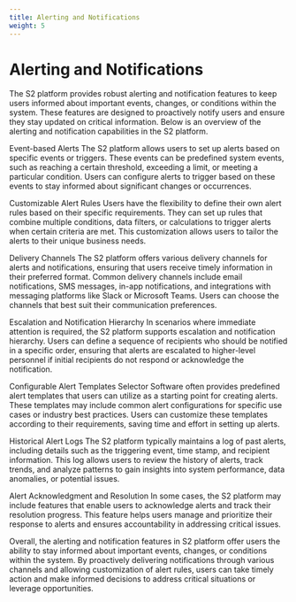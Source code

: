 ```yaml
---
title: Alerting and Notifications
weight: 5
---
```


# Alerting and Notifications

The S2 platform provides robust alerting and notification features to keep users informed about important events, changes, or conditions within the system. These features are designed to proactively notify users and ensure they stay updated on critical information. Below is an overview of the alerting and notification capabilities in the S2 platform.

Event-based Alerts
The S2 platform allows users to set up alerts based on specific events or triggers. These events can be predefined system events, such as reaching a certain threshold, exceeding a limit, or meeting a particular condition. Users can configure alerts to trigger based on these events to stay informed about significant changes or occurrences.

Customizable Alert Rules
Users have the flexibility to define their own alert rules based on their specific requirements. They can set up rules that combine multiple conditions, data filters, or calculations to trigger alerts when certain criteria are met. This customization allows users to tailor the alerts to their unique business needs.

Delivery Channels
The S2 platform offers various delivery channels for alerts and notifications, ensuring that users receive timely information in their preferred format. Common delivery channels include email notifications, SMS messages, in-app notifications, and integrations with messaging platforms like Slack or Microsoft Teams. Users can choose the channels that best suit their communication preferences.

Escalation and Notification Hierarchy
In scenarios where immediate attention is required, the S2 platform supports escalation and notification hierarchy. Users can define a sequence of recipients who should be notified in a specific order, ensuring that alerts are escalated to higher-level personnel if initial recipients do not respond or acknowledge the notification.

Configurable Alert Templates
Selector Software often provides predefined alert templates that users can utilize as a starting point for creating alerts. These templates may include common alert configurations for specific use cases or industry best practices. Users can customize these templates according to their requirements, saving time and effort in setting up alerts.

Historical Alert Logs
The S2 platform typically maintains a log of past alerts, including details such as the triggering event, time stamp, and recipient information. This log allows users to review the history of alerts, track trends, and analyze patterns to gain insights into system performance, data anomalies, or potential issues.

Alert Acknowledgment and Resolution
In some cases, the S2 platform may include features that enable users to acknowledge alerts and track their resolution progress. This feature helps users manage and prioritize their response to alerts and ensures accountability in addressing critical issues.

Overall, the alerting and notification features in S2 platform offer users the ability to stay informed about important events, changes, or conditions within the system. By proactively delivering notifications through various channels and allowing customization of alert rules, users can take timely action and make informed decisions to address critical situations or leverage opportunities.

